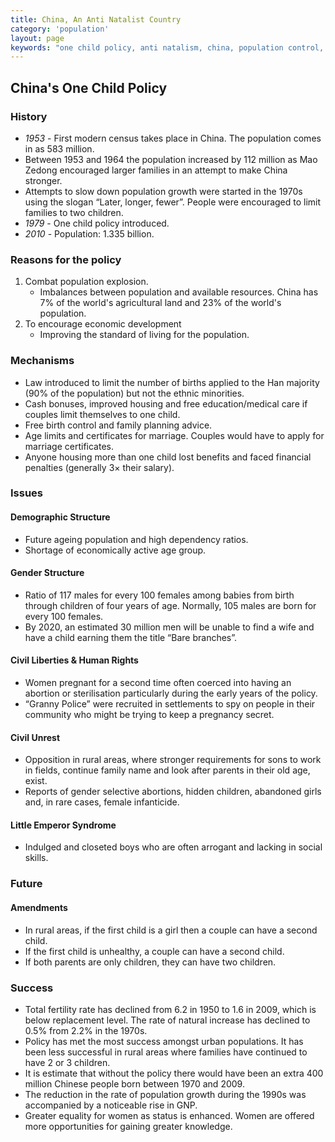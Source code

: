 ```yaml
---
title: China, An Anti Natalist Country
category: 'population'
layout: page
keywords: "one child policy, anti natalism, china, population control, birth control, overpopulation, fertility rate"
---
```


## China's One Child Policy

### History

- *1953* - First modern census takes place in China. The population comes in as 583 million. 
- Between 1953 and 1964 the population increased by 112 million as Mao Zedong encouraged larger families in an attempt to make China stronger. 
- Attempts to slow down population growth were started in the 1970s using the slogan “Later, longer, fewer”. People were encouraged to limit families to two children.
- *1979* - One child policy introduced. 
- *2010* - Population: 1.335 billion.

### Reasons for the policy

1. Combat population explosion.
	- Imbalances between population and available resources. China has 7% of the world's agricultural land and 23% of the world's population. 
2. To encourage economic development
	- Improving the standard of living for the population.
	
### Mechanisms

- Law introduced to limit the number of births applied to the Han majority (90% of the population) but not the ethnic minorities. 
- Cash bonuses, improved housing and free education/medical care if couples limit themselves to one child. 
- Free birth control and family planning advice. 
- Age limits and certificates for marriage. Couples would have to apply for marriage certificates. 
- Anyone housing more than one child lost benefits and faced financial penalties (generally 3× their salary). 

### Issues

#### Demographic Structure

- Future ageing population and high dependency ratios. 
- Shortage of economically active age group. 

#### Gender Structure

- Ratio of 117 males for every 100 females among babies from birth through children of four years of age. Normally, 105 males are born for every 100 females. 
- By 2020, an estimated 30 million men will be unable to find a wife and have a child earning them the title “Bare branches”.

#### Civil Liberties & Human Rights

- Women pregnant for a second time often coerced into having an abortion or sterilisation particularly during the early years of the policy. 
- “Granny Police” were recruited in settlements to spy on people in their community who might be trying to keep a pregnancy secret. 

#### Civil Unrest

- Opposition in rural areas, where stronger requirements for sons to work in fields, continue family name and look after parents in their old age, exist.
- Reports of gender selective abortions, hidden children, abandoned girls and, in rare cases, female infanticide. 

#### Little Emperor Syndrome 

- Indulged and closeted boys who are often arrogant and lacking in social skills.  

### Future

#### Amendments

- In rural areas, if the first child is a girl then a couple can have a second child. 
- If the first child is unhealthy, a couple can have a second child. 
- If both parents are only children, they can have two children. 

### Success

- Total fertility rate has declined from 6.2 in 1950 to 1.6 in 2009, which is below replacement level. The rate of natural increase has declined to 0.5% from 2.2% in the 1970s. 
- Policy has met the most success amongst urban populations. It has been less successful in rural areas where families have continued to have 2 or 3 children. 
- It is estimate that without the policy there would have been an extra 400 million Chinese people born between 1970 and 2009. 
- The reduction in the rate of population growth during the 1990s was accompanied by a noticeable rise in GNP. 
- Greater equality for women as status is enhanced. Women are offered more opportunities for gaining greater knowledge. 